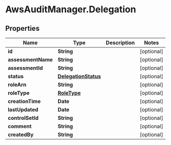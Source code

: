 # AwsAuditManager.Delegation

## Properties

Name | Type | Description | Notes
------------ | ------------- | ------------- | -------------
**id** | **String** |  | [optional] 
**assessmentName** | **String** |  | [optional] 
**assessmentId** | **String** |  | [optional] 
**status** | [**DelegationStatus**](DelegationStatus.md) |  | [optional] 
**roleArn** | **String** |  | [optional] 
**roleType** | [**RoleType**](RoleType.md) |  | [optional] 
**creationTime** | **Date** |  | [optional] 
**lastUpdated** | **Date** |  | [optional] 
**controlSetId** | **String** |  | [optional] 
**comment** | **String** |  | [optional] 
**createdBy** | **String** |  | [optional] 


